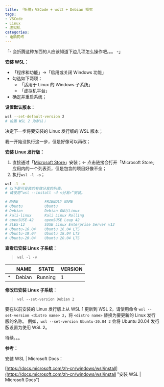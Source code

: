 ```yaml
---
title: 「折腾」VSCode + wsl2 + Debian 探究
tags:
- VSCode
- Linux
- 虚拟机
categories:
- 电脑网络
---
```


「- 会折腾这种东西的人应该知道下边几项怎么操作吧。。。 -」

**安装 WSL：**

- 「程序和功能」→「启用或关闭 Windows 功能」
- 勾选如下两项：
    - 「适用于 Linux 的 Windows 子系统」
    - 「虚拟机平台」
- 确定并重启系统；

<!--more-->

**设置默认版本：**

```bash
wsl --set-default-version 2
# 设置 WSL 2 为默认；
```

决定下一步将要安装的 Linux 发行版的 WSL 版本；

我一开始没执行这一步，但是好像可以再改；

**安装 Linux 发行版：**

1. 直接通过「[Microsoft Store](https://aka.ms/wslstore "Microsoft Store")」安装；← 点击链接会打开「Microsoft Store」应用内的一个列表页，但是包含的项目好像不全；
2. 执行`wsl -l -o`；

```bash
wsl -l -o
# 以下是可安装的有效分发的列表。
# 请使用“wsl --install -d <分发>”安装。

# NAME            FRIENDLY NAME
# Ubuntu          Ubuntu
# Debian          Debian GNU/Linux
# kali-linux      Kali Linux Rolling
# openSUSE-42     openSUSE Leap 42
# SLES-12         SUSE Linux Enterprise Server v12
# Ubuntu-16.04    Ubuntu 16.04 LTS
# Ubuntu-18.04    Ubuntu 18.04 LTS
# Ubuntu-20.04    Ubuntu 20.04 LTS
```

**查看已安装 Linux 子系统：**

> `wsl -l -v`

|     | NAME   | STATE   | VERSION |
| --- | ------ | ------- | ------- |
| \*  | Debian | Running | 1       |

**修改已安装 Linux 子系统：**

> `wsl --set-version Debian 2`

要在以前安装的 Linux 发行版上从 WSL 1 更新到 WSL 2，请使用命令 `wsl --set-version <distro name> 2`，将 `<distro name>` 替换为要更新的 Linux 发行版的名称。 例如，`wsl --set-version Ubuntu-20.04 2` 会将 Ubuntu 20.04 发行版设置为使用 WSL 2。

待续。。。

**参考：**

安装 WSL | Microsoft Docs：

[https://docs.microsoft.com/zh-cn/windows/wsl/install](https://docs.microsoft.com/zh-cn/windows/wsl/install "安装 WSL | Microsoft Docs")
